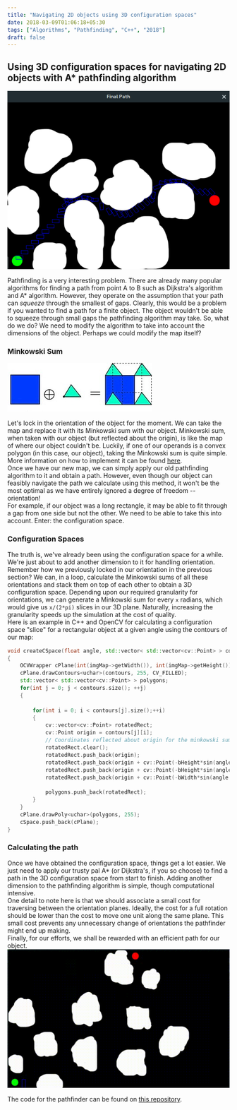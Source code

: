```yaml
---
title: "Navigating 2D objects using 3D configuration spaces"
date: 2018-03-09T01:06:18+05:30
tags: ["Algorithms", "Pathfinding", "C++", "2018"]
draft: false
---
```


## Using 3D configuration spaces for navigating 2D objects with A* pathfinding algorithm
![Example path](https://raw.githubusercontent.com/arnav-t/AGV_1/master/10x20_new_png.png)        

Pathfinding is a very interesting problem. There are already many popular algorithms for finding a path from point A to B such as Dijkstra's algorithm and A* algorithm. However, they operate on the assumption that your path can *squeeze* through the smallest of gaps. Clearly, this would be a problem if you wanted to find a path for a finite object. The object wouldn't be able to squeeze through small gaps the pathfinding algorithm may take. So, what do we do? We need to modify the algorithm to take into account the dimensions of the object. Perhaps we could modify the map itself?
### Minkowski Sum
![Minkowski Sum](/images/minkowski.jpg)     

Let's lock in the orientation of the object for the moment. We can take the map and replace it with its Minkowski sum with our object. Minkowski sum, when taken with our object (but reflected about the origin), is like the map of where our object couldn't be. Luckily, if one of our operands is a convex polygon (in this case, our object), taking the Minkowski sum is quite simple. More information on how to implement it can be found [here](https://resources.mpi-inf.mpg.de/departments/d1/teaching/ss10/Seminar_CGGC/Slides/07_Bock_MS.pdf).   
Once we have our new map, we can simply apply our old pathfinding algorithm to it and obtain a path. However, even though our object can feasibly navigate the path we calculate using this method, it won't be the most optimal as we have entirely ignored a degree of freedom --  orientation!   
For example, if our object was a long rectangle, it may be able to fit through a gap from one side but not the other. We need to be able to take this into account. Enter: the configuration space.
### Configuration Spaces
The truth is, we've already been using the configuration space for a while. We're just about to add another dimension to it for handling orientation.   
Remember how we previously locked in our orientation in the previous section? We can, in a loop, calculate the Minkowski sums of all these orientations and stack them on top of each other to obtain a 3D configuration space. Depending upon our required granularity for orientations, we can generate a Minkowski sum for every `x` radians, which would give us `x/(2*pi)` slices in our 3D plane. Naturally, increasing the granularity speeds up the simulation at the cost of quality.   
Here is an example in C++ and OpenCV for calculating a configuration space "slice" for a rectangular object at a given angle using the contours of our map:
```cpp
void createCSpace(float angle, std::vector< std::vector<cv::Point> > contours)
{
	OCVWrapper cPlane(int(imgMap->getWidth()), int(imgMap->getHeight()), false);
	cPlane.drawContours<uchar>(contours, 255, CV_FILLED);
	std::vector< std::vector<cv::Point> > polygons;
	for(int j = 0; j < contours.size(); ++j)
	{
		
		for(int i = 0; i < contours[j].size();++i)
		{
			cv::vector<cv::Point> rotatedRect;
			cv::Point origin = contours[j][i];
			// Coordinates reflected about origin for the minkowski sum to give the 2D configurational space
			rotatedRect.clear();
			rotatedRect.push_back(origin);
			rotatedRect.push_back(origin + cv::Point(-bHeight*sin(angle), -bHeight*cos(angle)));
			rotatedRect.push_back(origin + cv::Point(-bHeight*sin(angle) + (-bWidth)*sin(angle + M_PI/2), -bHeight*cos(angle) + (-bWidth)*cos(angle + M_PI/2)));
			rotatedRect.push_back(origin + cv::Point(-bWidth*sin(angle + M_PI/2), -bWidth*cos(angle + M_PI/2)));

			polygons.push_back(rotatedRect);
		}
	}
	cPlane.drawPoly<uchar>(polygons, 255);
	cSpace.push_back(cPlane);
}
```
### Calculating the path
Once we have obtained the configuration space, things get a lot easier. We just need to apply our trusty pal A* (or Dijkstra's, if you so choose) to find a path in the 3D configuration space from start to finish. Adding another dimension to the pathfinding algorithm is simple, though computational intensive.   
One detail to note here is that we should associate a small cost for traversing between the orientation planes. Ideally, the cost for a full rotation should be lower than the cost to move one unit along the same plane. This small cost prevents any unnecessary change of orientations the pathfinder might end up making.  
Finally, for our efforts, we shall be rewarded with an efficient path for our object.   
![Final Path](/images/path.gif)    

The code for the pathfinder can be found on [this repository](https://github.com/arnav-t/AGV_1).